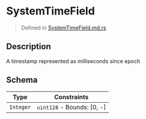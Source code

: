 # SystemTimeField
> Defined in [SystemTimeField.md.rs](../../../../interface/src/interface/fields/system_time.rs)

## Description
A timestamp represented as milliseconds since epoch

## Schema

| Type | Constraints |
| --- | --- |
| `Integer` | `uint128` - Bounds: [0, -] |

